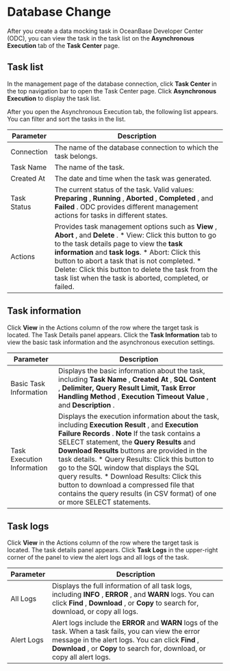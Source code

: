 Database Change 
====================================

After you create a data mocking task in OceanBase Developer Center (ODC), you can view the task in the task list on the **Asynchronous Execution** tab of the **Task Center** page. 

Task list 
------------------------------

In the management page of the database connection, click **Task Center** in the top navigation bar to open the Task Center page. Click **Asynchronous Execution** to display the task list. 


After you open the Asynchronous Execution tab, the following list appears. You can filter and sort the tasks in the list.


|  Parameter  |                                                                                                                                                                                                                                                                                              Description                                                                                                                                                                                                                                                                                              |
|-------------|-------------------------------------------------------------------------------------------------------------------------------------------------------------------------------------------------------------------------------------------------------------------------------------------------------------------------------------------------------------------------------------------------------------------------------------------------------------------------------------------------------------------------------------------------------------------------------------------------------|
| Connection  | The name of the database connection to which the task belongs.                                                                                                                                                                                                                                                                                                                                                                                                                                                                                                                                        |
| Task Name   | The name of the task.                                                                                                                                                                                                                                                                                                                                                                                                                                                                                                                                                                                 |
| Created At  | The date and time when the task was generated.                                                                                                                                                                                                                                                                                                                                                                                                                                                                                                                                                        |
| Task Status | The current status of the task. Valid values: **Preparing** , **Running** , **Aborted** , **Completed** , and **Failed** . ODC provides different management actions for tasks in different states.                                                                                                                                                                                                                                                                                                                                                                                                   |
| Actions     | Provides task management options such as **View** , **Abort** , and **Delete** .  * View: Click this button to go to the task details page to view the **task information** and **task logs**.   * Abort: Click this button to abort a task that is not completed.   * Delete: Click this button to delete the task from the task list when the task is aborted, completed, or failed.    |



Task information 
-------------------------------------


Click **View** in the Actions column of the row where the target task is located. The Task Details panel appears. Click the **Task Information** tab to view the basic task information and the asynchronous execution settings. 


|         Parameter          |                                                                                                                                                                                                                                                                                                                               Description                                                                                                                                                                                                                                                                                                                                |
|----------------------------|--------------------------------------------------------------------------------------------------------------------------------------------------------------------------------------------------------------------------------------------------------------------------------------------------------------------------------------------------------------------------------------------------------------------------------------------------------------------------------------------------------------------------------------------------------------------------------------------------------------------------------------------------------------------------|
| Basic Task Information     | Displays the basic information about the task, including **Task Name** , **Created At** , **SQL Content** , **Delimiter, Query Result Limit, Task Error Handling Method** , **Execution Timeout Value** , and **Description** .                                                                                                                                                                                                                                                                                                                                                                                                                                          |
| Task Execution Information | Displays the execution information about the task, including **Execution Result** , and **Execution Failure Records** .  **Note**  If the task contains a SELECT statement, the **Query** **Results** and **Download Results** buttons are provided in the task details.  * Query Results: Click this button to go to the SQL window that displays the SQL query results.   * Download Results: Click this button to download a compressed file that contains the query results (in CSV format) of one or more SELECT statements.    |



Task logs 
------------------------------

Click **View** in the Actions column of the row where the target task is located. The task details panel appears. Click **Task Logs** in the upper-right corner of the panel to view the alert logs and all logs of the task. 


| Parameter  |                                                                                                                        Description                                                                                                                         |
|------------|------------------------------------------------------------------------------------------------------------------------------------------------------------------------------------------------------------------------------------------------------------|
| All Logs   | Displays the full information of all task logs, including **INFO** , **ERROR** , and **WARN** logs.  You can click **Find** , **Download** , or **Copy** to search for, download, or copy all logs.                                        |
| Alert Logs | Alert logs include the **ERROR** and **WARN** logs of the task. When a task fails, you can view the error message in the alert logs.  You can click **Find** , **Download** , or **Copy** to search for, download, or copy all alert logs. |


